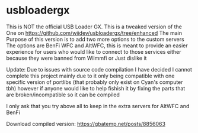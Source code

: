 # usbloadergx
This is NOT the official USB Loader GX. This is a tweaked version of the One on https://github.com/wiidev/usbloadergx/tree/enhanced
The main Purpose of this version is to add two more options to the custom servers The options are BenFi WFC and AltWFC, this is meant 
to provide an easier experience for users who would like to connect to those services either because they were banned from Wiimmfi or Just dislike it

Update: Due to issues with source code compilation I have decided I cannot complete this project mainly due to it only being compatible with one specific version of portlibs (that probably only exist on Cyan's computer tbh) however if anyone would like to help fishish it by fixing the parts that are broken/incompatible so it can be compiled 

I only ask that you try above all to keep in the extra servers for AltWFC and BenFi

Download compiled version: https://gbatemp.net/posts/8856063
